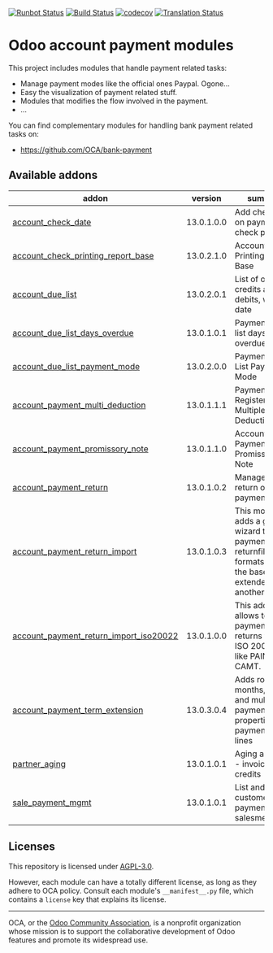 [![Runbot Status](https://runbot.odoo-community.org/runbot/badge/flat/96/13.0.svg)](https://runbot.odoo-community.org/runbot/repo/github-com-oca-account-payment-96)
[![Build Status](https://travis-ci.com/OCA/account-payment.svg?branch=13.0)](https://travis-ci.com/OCA/account-payment)
[![codecov](https://codecov.io/gh/OCA/account-payment/branch/13.0/graph/badge.svg)](https://codecov.io/gh/OCA/account-payment)
[![Translation Status](https://translation.odoo-community.org/widgets/account-payment-13-0/-/svg-badge.svg)](https://translation.odoo-community.org/engage/account-payment-13-0/?utm_source=widget)

<!-- /!\ do not modify above this line -->

# Odoo account payment modules

This project includes modules that handle payment related tasks:

* Manage payment modes like the official ones Paypal. Ogone...
* Easy the visualization of payment related stuff.
* Modules that modifies the flow involved in the payment.
* ...

You can find complementary modules for handling bank payment related tasks on:

 * https://github.com/OCA/bank-payment

<!-- /!\ do not modify below this line -->

<!-- prettier-ignore-start -->

[//]: # (addons)

Available addons
----------------
addon | version | summary
--- | --- | ---
[account_check_date](account_check_date/) | 13.0.1.0.0 | Add check date on payment for check printing
[account_check_printing_report_base](account_check_printing_report_base/) | 13.0.2.1.0 | Account Check Printing Report Base
[account_due_list](account_due_list/) | 13.0.2.0.1 | List of open credits and debits, with due date
[account_due_list_days_overdue](account_due_list_days_overdue/) | 13.0.1.0.1 | Payments Due list days overdue
[account_due_list_payment_mode](account_due_list_payment_mode/) | 13.0.2.0.0 | Payment Due List Payment Mode
[account_payment_multi_deduction](account_payment_multi_deduction/) | 13.0.1.1.1 | Payment Register with Multiple Deduction
[account_payment_promissory_note](account_payment_promissory_note/) | 13.0.1.1.0 | Account Payment Promissory Note
[account_payment_return](account_payment_return/) | 13.0.1.0.2 | Manage the return of your payments
[account_payment_return_import](account_payment_return_import/) | 13.0.1.0.3 | This module adds a generic wizard to import payment returnfile formats. Is only the base to be extended by anothermodules
[account_payment_return_import_iso20022](account_payment_return_import_iso20022/) | 13.0.1.0.0 | This addon allows to import payment returns from ISO 20022 files like PAIN or CAMT.
[account_payment_term_extension](account_payment_term_extension/) | 13.0.3.0.4 | Adds rounding, months, weeks and multiple payment days properties on payment term lines
[partner_aging](partner_aging/) | 13.0.1.0.1 | Aging as a view - invoices and credits
[sale_payment_mgmt](sale_payment_mgmt/) | 13.0.1.0.1 | List and create customer payments for salesmen

[//]: # (end addons)

<!-- prettier-ignore-end -->

## Licenses

This repository is licensed under [AGPL-3.0](LICENSE).

However, each module can have a totally different license, as long as they adhere to OCA
policy. Consult each module's `__manifest__.py` file, which contains a `license` key
that explains its license.

----

OCA, or the [Odoo Community Association](http://odoo-community.org/), is a nonprofit
organization whose mission is to support the collaborative development of Odoo features
and promote its widespread use.
